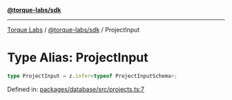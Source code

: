 [**@torque-labs/sdk**](../../../@torque-labs/sdk/README.md)

***

[Torque Labs](../../../README.md) / [@torque-labs/sdk](../README.md) / ProjectInput

# Type Alias: ProjectInput

```ts
type ProjectInput = z.infer<typeof ProjectInputSchema>;
```

Defined in: [packages/database/src/projects.ts:7](https://github.com/torque-labs/monorepo/blob/9238a1f6167cf2d739205996110f18c02ed8a04f/packages/database/src/projects.ts#L7)
